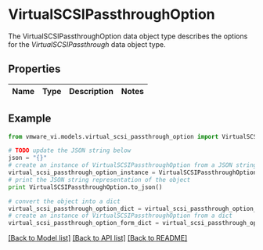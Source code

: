 # VirtualSCSIPassthroughOption

The VirtualSCSIPassthroughOption data object type describes the options for the *VirtualSCSIPassthrough* data object type. 

## Properties
Name | Type | Description | Notes
------------ | ------------- | ------------- | -------------

## Example

```python
from vmware_vi.models.virtual_scsi_passthrough_option import VirtualSCSIPassthroughOption

# TODO update the JSON string below
json = "{}"
# create an instance of VirtualSCSIPassthroughOption from a JSON string
virtual_scsi_passthrough_option_instance = VirtualSCSIPassthroughOption.from_json(json)
# print the JSON string representation of the object
print VirtualSCSIPassthroughOption.to_json()

# convert the object into a dict
virtual_scsi_passthrough_option_dict = virtual_scsi_passthrough_option_instance.to_dict()
# create an instance of VirtualSCSIPassthroughOption from a dict
virtual_scsi_passthrough_option_form_dict = virtual_scsi_passthrough_option.from_dict(virtual_scsi_passthrough_option_dict)
```
[[Back to Model list]](../README.md#documentation-for-models) [[Back to API list]](../README.md#documentation-for-api-endpoints) [[Back to README]](../README.md)


